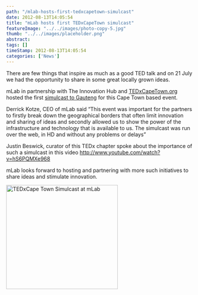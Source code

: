 ```yaml
---
path: "/mlab-hosts-first-tedxcapetown-simulcast" 
date: 2012-08-13T14:05:54 
title: "mLab hosts first TEDxCapeTown simulcast" 
featureImage: "../../images/photo-copy-5.jpg"
thumb: "../../images/placeholder.png" 
abstract:  
tags: [] 
timeStamp: 2012-08-13T14:05:54 
categories: ['News'] 
---
```


<p>There are few things that inspire as much as a good TED talk and on 21 July we had the opportunity to share in some great locally grown ideas.</p>
<p>mLab in partnership with The Innovation Hub and <a href="http://tedxcapetown.org">TEDxCapeTown.org</a> hosted the first <a href="http://mlab/tedxcapetown-21-july-official-simulcast-at-mlab/">simulcast to Gauteng</a> for this Cape Town based event.</p>
<p>Derrick Kotze, CEO of mLab said &#8220;This event was important for the partners to firstly break down the geographical borders that often limit innovation and sharing of ideas and secondly allowed us to show the power of the infrastructure and technology that is available to us. The simulcast was run over the web, in HD and without any problems or delays&#8221;</p>
<p>Justin Beswick, curator of this TEDx chapter spoke about the importance of such a simulcast in this video <a href="http://www.youtube.com/watch?v=hS6PQMXe968">http://www.youtube.com/watch?v=hS6PQMXe968</a></p>
<p>mLab looks forward to hosting and partnering with more such initiatives to share ideas and stimulate innovation.</p>
<p><a href="http://mlab/wp-content/uploads/2012/08/photo-copy-5.jpg"><img class="aligncenter size-medium wp-image-589" title="TEDxCPT" src="http://mlab/wp-content/uploads/2012/08/photo-copy-5-300x279.jpg" alt="TEDxCape Town Simulcast at mLab" width="300" height="279" srcset="https://mlab.co.za/wp-content/uploads/2012/08/photo-copy-5-300x279.jpg 300w, https://mlab.co.za/wp-content/uploads/2012/08/photo-copy-5-768x715.jpg 768w, https://mlab.co.za/wp-content/uploads/2012/08/photo-copy-5-1024x953.jpg 1024w, https://mlab.co.za/wp-content/uploads/2012/08/photo-copy-5.jpg 1411w" sizes="(max-width: 300px) 100vw, 300px" /></a></p>
